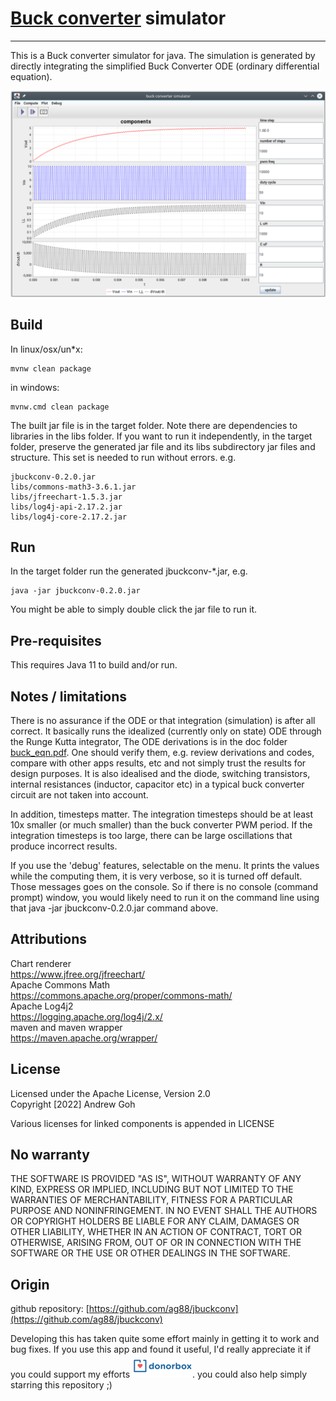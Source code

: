 # [Buck converter](https://en.wikipedia.org/wiki/Buck_converter) simulator
---

This is a Buck converter simulator for java.
The simulation is generated by directly integrating the simplified Buck Converter
ODE (ordinary differential equation).

![example](web/screen.png "example")


## Build

In linux/osx/un*x:
```
mvnw clean package
```
in windows:
```
mvnw.cmd clean package
```
The built jar file is in the target folder. 
Note there are dependencies to libraries in the libs folder. 
If you want to run it independently, in the target folder,
preserve the generated jar file and its libs subdirectory jar files and structure.
This set is needed to run without errors. e.g.
```
jbuckconv-0.2.0.jar
libs/commons-math3-3.6.1.jar
libs/jfreechart-1.5.3.jar
libs/log4j-api-2.17.2.jar
libs/log4j-core-2.17.2.jar
```

## Run

In the target folder run the generated  jbuckconv-*.jar, e.g.
```
java -jar jbuckconv-0.2.0.jar
```
You might be able to simply double click the jar file to run it. 

## Pre-requisites

This requires Java 11 to build and/or run.

## Notes / limitations

There is no assurance if the ODE or that integration (simulation) is after all correct. 
It basically runs the idealized (currently only on state) ODE through the Runge Kutta integrator,
The ODE derivations is in the doc folder [buck_eqn.pdf](doc/buck_eqn.pdf). One should verify them, e.g. review derivations and codes, compare with other apps results, etc and not simply trust the results for design purposes. It is also idealised and the diode, switching transistors, internal resistances (inductor, capacitor etc) in a typical buck converter circuit are not taken into account.

In addition, timesteps matter.  The integration timesteps should be at least 10x smaller (or much smaller) than the buck converter PWM period. If the integration timesteps is too large, there can be large oscillations that produce incorrect results.

If you use the 'debug' features, selectable on the menu. It prints the values while the computing them, it is very verbose, so it is turned off default. Those messages goes on the console. So if there is no console (command prompt) window, you would likely need to run it on the command line using that java -jar jbuckconv-0.2.0.jar command above.

## Attributions

Chart renderer  
https://www.jfree.org/jfreechart/  
Apache Commons Math  
https://commons.apache.org/proper/commons-math/  
Apache Log4j2  
https://logging.apache.org/log4j/2.x/  
maven and maven wrapper  
https://maven.apache.org/wrapper/

## License

Licensed under the Apache License, Version 2.0  
Copyright [2022] Andrew Goh

Various licenses for linked components is appended in LICENSE

## No warranty

THE SOFTWARE IS PROVIDED "AS IS", WITHOUT WARRANTY OF ANY KIND, 
EXPRESS OR IMPLIED, INCLUDING BUT NOT LIMITED TO THE WARRANTIES OF
MERCHANTABILITY, FITNESS FOR A PARTICULAR PURPOSE AND NONINFRINGEMENT. 
IN NO EVENT SHALL THE AUTHORS OR COPYRIGHT HOLDERS BE LIABLE FOR ANY 
CLAIM, DAMAGES OR OTHER LIABILITY, WHETHER IN AN ACTION OF CONTRACT,
TORT OR OTHERWISE, ARISING FROM, OUT OF OR IN CONNECTION WITH THE SOFTWARE
OR THE USE OR OTHER DEALINGS IN THE SOFTWARE.

## Origin

github repository: 
[https://github.com/ag88/jbuckconv](https://github.com/ag88/jbuckconv)

Developing this has taken quite some effort mainly in getting it to work and bug fixes. If you use this app and found it useful, I'd really appreciate it if you could support my efforts [![Donate](web/donorbox.png)](https://donorbox.org/jbuckconv).
you could also help simply starring this repository ;)
